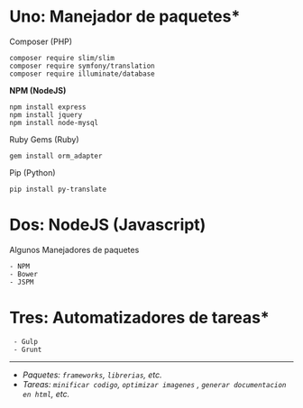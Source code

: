
Uno: Manejador de paquetes*
=====================
 Composer (PHP)


    composer require slim/slim
    composer require symfony/translation
    composer require illuminate/database

 **NPM (NodeJS)**


	npm install express
    npm install jquery
    npm install node-mysql

Ruby Gems (Ruby)


    gem install orm_adapter

Pip (Python)


    pip install py-translate


Dos: NodeJS (Javascript)
===================

Algunos Manejadores de paquetes


    - NPM
    - Bower
    - JSPM

Tres: Automatizadores de tareas*
========================



     - Gulp
     - Grunt



***
 * *Paquetes: `frameworks`, `librerias`, etc.*
 * *Tareas: `minificar codigo`, `optimizar imagenes`
, `generar documentacion en html`, etc.*

